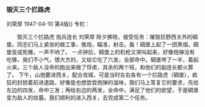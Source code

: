 ### 毁灭三个拦路虎
刘荣厚
1947-04-10
第4版()
专栏：

　　毁灭三个拦路虎
    炮兵连长  刘荣厚
    除夕拂晓，接受任务：摧毁巨野西关外的碉堡。同志们马上紧张的做工事，推炮，瞄准，射击。轰！碉堡上起了一团黑烟，碉堡变成死猪，一声不响了。
    一点钟后，碉堡上的机枪又哭叫起来，好像炮弹没有吃够。我们不小气，很大方的，又给它吃了六发，全部命中。碉堡垮了一半，着起火来。三个敌人没命的跑出来做了俘虏，其余的两个班，和他们的副连长都火葬了。
    下午，山炮要进西关，配合攻城，可是当时左右各有一个拦路虎（碉堡），疯狂的封锁着前进道路，好像是也想尝尝炮弹的滋味，我们马上答复它的要求，先给左边的四发，命中三发；再给右边的两发，全命中。满足了他们的欲望，于是碉堡变为敌人的坟墓。我们顺利的进入西关，去完成第二个任务。
